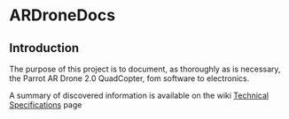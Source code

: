 ARDroneDocs
===========

## Introduction

The purpose of this project is to document, as thoroughly as is necessary, the Parrot AR Drone 2.0 QuadCopter, fom software to electronics.

A summary of discovered information is available on the wiki [Technical Specifications](https://github.com/seannicholls/ARDroneDocs/wiki/Technical-Specifications) page